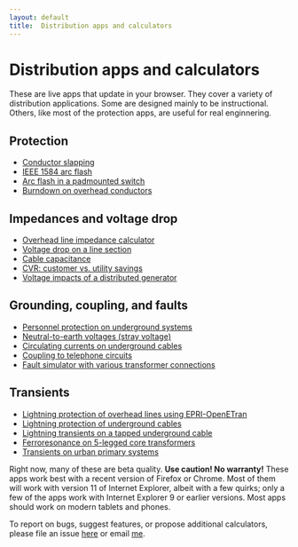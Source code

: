```yaml
---
layout: default
title:  Distribution apps and calculators
---
```


# Distribution apps and calculators

These are live apps that update in your browser. They cover a variety of
distribution applications. Some are designed mainly to be instructional. Others,
like most of the protection apps, are useful for real enginnering.

## Protection

- [Conductor slapping](mdpad.html?conductor_slapping.md)
- [IEEE 1584 arc flash](mdpad.html?1584.md)
- [Arc flash in a padmounted switch](mdpad.html?arc_flash_padsw.md)
- [Burndown on overhead conductors](mdpad.html?burndown.md)

## Impedances and voltage drop

- [Overhead line impedance calculator](mdpad.html?impedances.md)
- [Voltage drop on a line section](mdpad.html?voltage_drop.md)
- [Cable capacitance](mdpad.html?cable_capacitance.md)
- [CVR: customer vs. utility savings](mdpad_hot.html?cvr.md)
- [Voltage impacts of a distributed generator](mdpad.html?dg.md)

## Grounding, coupling, and faults

- [Personnel protection on underground systems](mdpad_hot.html?UGPersonnelProtection.md)
- [Neutral-to-earth voltages (stray voltage)](mdpad.html?StrayVoltage.md)
- [Circulating currents on underground cables](mdpad.html?CableCirculatingCurrents.md)
- [Coupling to telephone circuits](mdpad.html?phone_coupling.md)
- [Fault simulator with various transformer connections](mdpad.html?fault_simulator.md)

## Transients

- [Lightning protection of overhead lines using EPRI-OpenETran](mdpad_hot.html?OpenETran.md)
- [Lightning protection of underground cables](mdpad.html?lightning_cable.md)
- [Lightning transients on a tapped underground cable](mdpad.html?cable_transients.md)
- [Ferroresonance on 5-legged core transformers](mdpad.html?ferro.md)
- [Transients on urban primary systems](mdpad.html?UrbanPrimary.md)

Right now, many of these are beta quality. **Use caution! No warranty!**
These apps work best with a recent version of Firefox or Chrome. Most
of them will work with version 11 of Internet Explorer, albeit with a
few quirks; only a few of the apps work with Internet Explorer 9 or
earlier versions. Most apps should work on modern tablets and phones.

To report on bugs, suggest features, or propose additional
calculators, please file an issue
[here](https://github.com/powerdistribution/powerdistribution.github.io/issues)
or email [me](mailto:tshort@epri.com).
